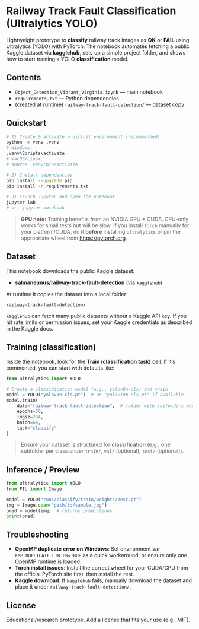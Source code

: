 # Railway Track Fault Classification (Ultralytics YOLO)

Lightweight prototype to **classify** railway track images as **OK** or **FAIL** using Ultralytics (YOLO) with PyTorch. The notebook automates fetching a public Kaggle dataset via **kagglehub**, sets up a simple project folder, and shows how to start training a YOLO **classification** model.

## Contents
- `Object_Detection_Vibrant_Virginia.ipynb` — main notebook
- `requirements.txt` — Python dependencies
- (created at runtime) `railway-track-fault-detection/` — dataset copy

## Quickstart
```bash
# 1) Create & activate a virtual environment (recommended)
python -m venv .venv
# Windows:
.venv\Scripts\activate
# macOS/Linux:
# source .venv/bin/activate

# 2) Install dependencies
pip install --upgrade pip
pip install -r requirements.txt

# 3) Launch Jupyter and open the notebook
jupyter lab
# or: jupyter notebook
```

> **GPU note:** Training benefits from an NVIDIA GPU + CUDA. CPU-only works for small tests but will be slow. If you install `torch` manually for your platform/CUDA, do it **before** installing `ultralytics` or pin the appropriate wheel from https://pytorch.org.

## Dataset
This notebook downloads the public Kaggle dataset:
- **salmaneunus/railway-track-fault-detection** (via `kagglehub`)

At runtime it copies the dataset into a local folder:
```
railway-track-fault-detection/
```

`kagglehub` can fetch many public datasets without a Kaggle API key. If you hit rate limits or permission issues, set your Kaggle credentials as described in the Kaggle docs.

## Training (classification)
Inside the notebook, look for the **Train (classification task)** cell. If it’s commented, you can start with defaults like:
```python
from ultralytics import YOLO

# Create a classification model (e.g., yolov8n-cls) and train
model = YOLO("yolov8n-cls.pt")  # or "yolov10n-cls.pt" if available
model.train(
    data="railway-track-fault-detection",  # folder with subfolders per class
    epochs=50,
    imgsz=224,
    batch=64,
    task="classify"
)
```
> Ensure your dataset is structured for **classification** (e.g., one subfolder per class under `train/`, `val/` (optional), `test/` (optional)).

## Inference / Preview
```python
from ultralytics import YOLO
from PIL import Image

model = YOLO("runs/classify/train/weights/best.pt")
img = Image.open("path/to/sample.jpg")
pred = model(img)  # returns predictions
print(pred)
```

## Troubleshooting
- **OpenMP duplicate error on Windows**: Set environment var `KMP_DUPLICATE_LIB_OK=TRUE` as a quick workaround, or ensure only one OpenMP runtime is loaded.
- **Torch install issues**: Install the correct wheel for your CUDA/CPU from the official PyTorch site first, then install the rest.
- **Kaggle download**: If `kagglehub` fails, manually download the dataset and place it under `railway-track-fault-detection/`.

## License
Educational/research prototype. Add a license that fits your use (e.g., MIT).

